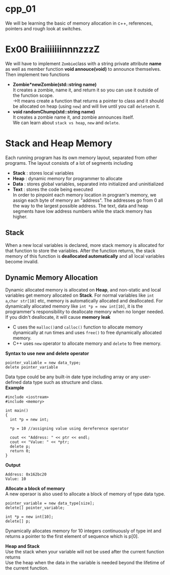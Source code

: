 # cpp_01
We will be learning the basic of memory allocation in c++, references, pointers and rough look at switches.

# Ex00 BraiiiiiiinnnzzzZ
We will have to implement ```Zombie```class with a string private attribute **name** as well as member function **void annouce(void)** to announce themselves.<br>
Then implement two functions 
+ **Zombie*newZombie(std::string name)** <br>
  It creates a zombie, name it, and return it so you can use it outside of the function scope. <br>
  ->It means create a function that returns a pointer to class and it should be allocated on heap (using ```new```) and will live until you call ```delete```on it. 
+ **void randomChump(std::string name)** <br>
  It creates a zombie name it, and zombie announces itself.<br>
We can learn about ```stack vs heap```, ```new``` and ```delete```. <br>

# Stack and Heap Memory 
Each running program has its own memory layout, separated from other programs. The layout consists of a lot of segments including <br>
+ **Stack** : stores local variables
+ **Heap** : dynamic memory for programmer to allocate
+ **Data** : stores global variables, separated into initialized and uninitialized
+ **Text** : stores the code being executed <br>
In order to pinpoint each memory location in program's memory, we assign each byte of memory an "address". The addresses go from 0 all the way to the largest possible address. The text, data and heap segments have low address numbers while the stack memory has higher.

## Stack
When a new local variables is declared, more stack memory is allocated for that function to store the variables. After the function returns, the stack memory of this function is **deallocated automatically** and all local variables become invalid.
## Dynamic Memory Allocation
Dynamic allocated memory is allocated on **Heap**, and non-static and local variables get memory allocated on **Stack**. For normal variables like ```int a```,```char str[10]``` etc, memory is automatically allocated and deallocated. For dynamically allocated memory like ```int *p = new int[10]```, it is the programmer's responsibility to deallocate memory when no longer needed. If you didn't deallocate, it will cause **memory leak** <br>
+ C uses the ```malloc()```and ```calloc()``` function to allocate memory dynamically at run times and uses ```free()``` to free dynamically allocated memory.
+ C++ uses ```new``` operator to allocate memory and ```delete``` to free memory. <br>

**Syntax to use new and delete operator**
```
pointer_valiable = new data_type;
delete pointer_variable
```
Data type could be any built-in date type including array or any user-defined data type such as structure and class. <br>
**Example**
```
#include <iostream>
#include <memory>

int main()
{
  int *p = new int;

  *p = 10 //assigning value using dereference operator

  cout << "Address: " << ptr << endl;
  cout << "Value: " << *ptr;
  delete p;
  return 0;
}
```

**Output**
```
Address: 0x162bc20
Value: 10
```

**Allocate a block of memory** <br>
A new operaor is also used to allocate a block of memory of type data type.
```
pointer_variable = new data_type[size];
delete[] pointer_variable;

int *p = new int[10];
delete[] p;
```
Dynamically allocates memory for 10 integers continuously of type int and returns a pointer to the first element of sequence which is p[0]. <br>

**Heap and Stack** <br>
Use the stack when your variable will not be used after the current function returns <br>
Use the heap when the data in the variable is needed beyond the lifetime of the current function.

